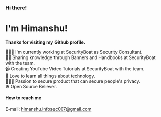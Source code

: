### Hi there!

# I'm Himanshu!

**Thanks for visiting my Github profile.**

👨🏻‍💻 I'm currently working at SecurityBoat as Security Consultant. <br/> 
✍🏻 Sharing knowledge through Banners and Handbooks at SecurityBoat with the team. <br/> 
📹 Creating YouTube Video Tutorials at SecurityBoat with the team. <br/> 
📖 Love to learn all things about technology. <br/> 
👷🏻‍♂️ Passion to secure product that can secure people's privacy. <br/> 
⚙ Open Source Believer. <br/> 

#### How to reach me
E-mail: himanshu.infosec007@gmail.com

